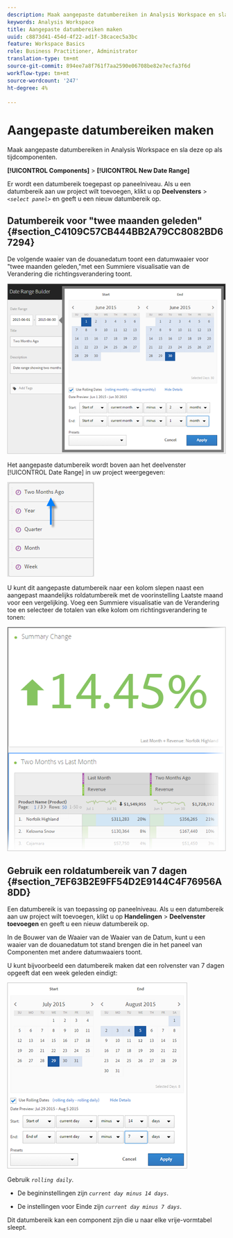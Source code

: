 ```yaml
---
description: Maak aangepaste datumbereiken in Analysis Workspace en sla deze op als tijdcomponenten.
keywords: Analysis Workspace
title: Aangepaste datumbereiken maken
uuid: c8873d41-454d-4f22-ad1f-38cacec5a3bc
feature: Workspace Basics
role: Business Practitioner, Administrator
translation-type: tm+mt
source-git-commit: 894ee7a8f761f7aa2590e06708be82e7ecfa3f6d
workflow-type: tm+mt
source-wordcount: '247'
ht-degree: 4%

---
```



# Aangepaste datumbereiken maken

Maak aangepaste datumbereiken in Analysis Workspace en sla deze op als tijdcomponenten.

**[!UICONTROL Components]** > **[!UICONTROL New Date Range]**

Er wordt een datumbereik toegepast op paneelniveau. Als u een datumbereik aan uw project wilt toevoegen, klikt u op **Deelvensters** > *`<select panel>`* en geeft u een nieuw datumbereik op.

## Datumbereik voor &quot;twee maanden geleden&quot; {#section_C4109C57CB444BB2A79CC8082BD67294}

De volgende waaier van de douanedatum toont een datumwaaier voor &quot;twee maanden geleden,&quot;met een Summiere visualisatie van de Verandering die richtingsverandering toont.

![](assets/date-range-two-months-ago.png)

Het aangepaste datumbereik wordt boven aan het deelvenster [!UICONTROL Date Range] in uw project weergegeven:

![](assets/date-range-panel-two-months-ago.png)

U kunt dit aangepaste datumbereik naar een kolom slepen naast een aangepast maandelijks roldatumbereik met de voorinstelling Laatste maand voor een vergelijking. Voeg een Summiere visualisatie van de Verandering toe en selecteer de totalen van elke kolom om richtingsverandering te tonen:

![](assets/date-range-two-months-table.png)

## Gebruik een roldatumbereik van 7 dagen {#section_7EF63B2E9FF54D2E9144C4F76956A8DD}

Een datumbereik is van toepassing op paneelniveau. Als u een datumbereik aan uw project wilt toevoegen, klikt u op **Handelingen** > **Deelvenster toevoegen** en geeft u een nieuw datumbereik op.

In de Bouwer van de Waaier van de Waaier van de Datum, kunt u een waaier van de douanedatum tot stand brengen die in het paneel van Componenten met andere datumwaaiers toont.

U kunt bijvoorbeeld een datumbereik maken dat een rolvenster van 7 dagen opgeeft dat een week geleden eindigt:

![](assets/create_date_range.png)

Gebruik *`rolling daily`*.

* De begininstellingen zijn *`current day minus 14 days`*.

* De instellingen voor Einde zijn *`current day minus 7 days`*.

Dit datumbereik kan een component zijn die u naar elke vrije-vormtabel sleept.

